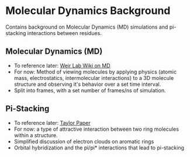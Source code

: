 # Molecular Dynamics Background

Contains background on Molecular Dynamics (MD) simulations and pi-stacking interactions between residues.

## Molecular Dynamics (MD)
- To reference later: [Weir Lab Wiki on MD](http://weirlab.wescreates.wesleyan.edu./index.php?n=Site.MDTheory)
- For now: Method of viewing molecules by applying physics (atomic mass, electrostatics, intermolecular interactions) to a 3D molecule structure and observing it's behavior over a set time interval.
- Split into frames, with a set number of frames/ns of simulation.

## Pi-Stacking
- To reference later: [Taylor Paper](https://doi.org/10.1007/s00214-020-02668-y)
- For now: a type of attractive interaction between two ring molecules within a structure.
- Simplified discussion of electron clouds on aromatic rings
- Orbital hybridization and the pi/pi* interactions that lead to pi-stacking